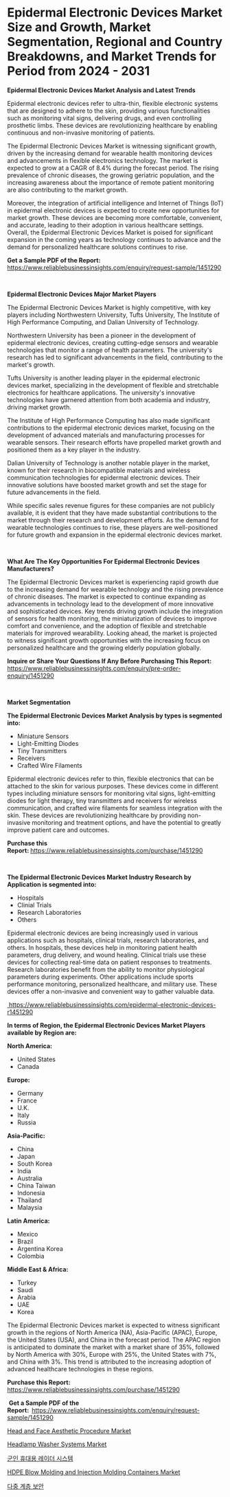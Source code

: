 <p><h1>Epidermal Electronic Devices Market Size and Growth, Market Segmentation, Regional and Country Breakdowns, and Market Trends for Period from 2024 -  2031</h1></p><p><strong>Epidermal Electronic Devices Market Analysis and Latest Trends</strong></p>
<p><p>Epidermal electronic devices refer to ultra-thin, flexible electronic systems that are designed to adhere to the skin, providing various functionalities such as monitoring vital signs, delivering drugs, and even controlling prosthetic limbs. These devices are revolutionizing healthcare by enabling continuous and non-invasive monitoring of patients.</p><p>The Epidermal Electronic Devices Market is witnessing significant growth, driven by the increasing demand for wearable health monitoring devices and advancements in flexible electronics technology. The market is expected to grow at a CAGR of 8.4% during the forecast period. The rising prevalence of chronic diseases, the growing geriatric population, and the increasing awareness about the importance of remote patient monitoring are also contributing to the market growth.</p><p>Moreover, the integration of artificial intelligence and Internet of Things (IoT) in epidermal electronic devices is expected to create new opportunities for market growth. These devices are becoming more comfortable, convenient, and accurate, leading to their adoption in various healthcare settings. Overall, the Epidermal Electronic Devices Market is poised for significant expansion in the coming years as technology continues to advance and the demand for personalized healthcare solutions continues to rise.</p></p>
<p><strong>Get a Sample PDF of the Report:&nbsp;</strong> <a href="https://www.reliablebusinessinsights.com/enquiry/request-sample/1451290">https://www.reliablebusinessinsights.com/enquiry/request-sample/1451290</a></p>
<p>&nbsp;</p>
<p><strong>Epidermal Electronic Devices Major Market Players</strong></p>
<p><p>The Epidermal Electronic Devices Market is highly competitive, with key players including Northwestern University, Tufts University, The Institute of High Performance Computing, and Dalian University of Technology.</p><p>Northwestern University has been a pioneer in the development of epidermal electronic devices, creating cutting-edge sensors and wearable technologies that monitor a range of health parameters. The university's research has led to significant advancements in the field, contributing to the market's growth.</p><p>Tufts University is another leading player in the epidermal electronic devices market, specializing in the development of flexible and stretchable electronics for healthcare applications. The university's innovative technologies have garnered attention from both academia and industry, driving market growth.</p><p>The Institute of High Performance Computing has also made significant contributions to the epidermal electronic devices market, focusing on the development of advanced materials and manufacturing processes for wearable sensors. Their research efforts have propelled market growth and positioned them as a key player in the industry.</p><p>Dalian University of Technology is another notable player in the market, known for their research in biocompatible materials and wireless communication technologies for epidermal electronic devices. Their innovative solutions have boosted market growth and set the stage for future advancements in the field.</p><p>While specific sales revenue figures for these companies are not publicly available, it is evident that they have made substantial contributions to the market through their research and development efforts. As the demand for wearable technologies continues to rise, these players are well-positioned for future growth and expansion in the epidermal electronic devices market.</p></p>
<p>&nbsp;</p>
<p><strong>What Are The Key Opportunities For Epidermal Electronic Devices Manufacturers?</strong></p>
<p><p>The Epidermal Electronic Devices market is experiencing rapid growth due to the increasing demand for wearable technology and the rising prevalence of chronic diseases. The market is expected to continue expanding as advancements in technology lead to the development of more innovative and sophisticated devices. Key trends driving growth include the integration of sensors for health monitoring, the miniaturization of devices to improve comfort and convenience, and the adoption of flexible and stretchable materials for improved wearability. Looking ahead, the market is projected to witness significant growth opportunities with the increasing focus on personalized healthcare and the growing elderly population globally.</p></p>
<p><strong>Inquire or Share Your Questions If Any Before Purchasing This Report:</strong> <a href="https://www.reliablebusinessinsights.com/enquiry/pre-order-enquiry/1451290">https://www.reliablebusinessinsights.com/enquiry/pre-order-enquiry/1451290</a></p>
<p>&nbsp;</p>
<p><strong>Market Segmentation</strong></p>
<p><strong>The Epidermal Electronic Devices Market Analysis by types is segmented into:</strong></p>
<p><ul><li>Miniature Sensors</li><li>Light-Emitting Diodes</li><li>Tiny Transmitters</li><li>Receivers</li><li>Crafted Wire Filaments</li></ul></p>
<p><p>Epidermal electronic devices refer to thin, flexible electronics that can be attached to the skin for various purposes. These devices come in different types including miniature sensors for monitoring vital signs, light-emitting diodes for light therapy, tiny transmitters and receivers for wireless communication, and crafted wire filaments for seamless integration with the skin. These devices are revolutionizing healthcare by providing non-invasive monitoring and treatment options, and have the potential to greatly improve patient care and outcomes.</p></p>
<p><strong>Purchase this Report:&nbsp;</strong><a href="https://www.reliablebusinessinsights.com/purchase/1451290">https://www.reliablebusinessinsights.com/purchase/1451290</a></p>
<p>&nbsp;</p>
<p><strong>The Epidermal Electronic Devices Market Industry Research by Application is segmented into:</strong></p>
<p><ul><li>Hospitals</li><li>Clinial Trials</li><li>Research Laboratories</li><li>Others</li></ul></p>
<p><p>Epidermal electronic devices are being increasingly used in various applications such as hospitals, clinical trials, research laboratories, and others. In hospitals, these devices help in monitoring patient health parameters, drug delivery, and wound healing. Clinical trials use these devices for collecting real-time data on patient responses to treatments. Research laboratories benefit from the ability to monitor physiological parameters during experiments. Other applications include sports performance monitoring, personalized healthcare, and military use. These devices offer a non-invasive and convenient way to gather valuable data.</p></p>
<p><a href="https://www.reliablebusinessinsights.com/epidermal-electronic-devices-r1451290">&nbsp;https://www.reliablebusinessinsights.com/epidermal-electronic-devices-r1451290</a></p>
<p><strong>In terms of Region, the Epidermal Electronic Devices Market Players available by Region are:</strong></p>
<p>
    <p> <strong> North America: </strong>
        <ul>
            <li>United States</li>
            <li>Canada</li>
        </ul>
        </p> 
    <p> <strong> Europe: </strong>
        <ul>
            <li>Germany</li>
            <li>France</li>
            <li>U.K.</li>
            <li>Italy</li>
            <li>Russia</li>
        </ul>
        </p> 
    <p> <strong> Asia-Pacific: </strong>
        <ul>
            <li>China</li>
            <li>Japan</li>
            <li>South Korea</li>
            <li>India</li>
            <li>Australia</li>
            <li>China Taiwan</li>
            <li>Indonesia</li>
            <li>Thailand</li>
            <li>Malaysia</li>
        </ul>
        </p> 
    <p> <strong> Latin America: </strong>
        <ul>
            <li>Mexico</li>
            <li>Brazil</li>
            <li>Argentina Korea</li>
            <li>Colombia</li>
        </ul>
        </p> 
    <p> <strong> Middle East & Africa: </strong>
        <ul>
            <li>Turkey</li>
            <li>Saudi</li>
            <li>Arabia</li>
            <li>UAE</li>
            <li>Korea</li>
        </ul>
    </p>
    </p>
<p><p>The Epidermal Electronic Devices market is expected to witness significant growth in the regions of North America (NA), Asia-Pacific (APAC), Europe, the United States (USA), and China in the forecast period. The APAC region is anticipated to dominate the market with a market share of 35%, followed by North America with 30%, Europe with 25%, the United States with 7%, and China with 3%. This trend is attributed to the increasing adoption of advanced healthcare technologies in these regions.</p></p>
<p><strong>Purchase this Report: </strong><a href="https://www.reliablebusinessinsights.com/purchase/1451290">https://www.reliablebusinessinsights.com/purchase/1451290</a></p>
<p>&nbsp;<strong>Get a Sample PDF of the Report:&nbsp;&nbsp;</strong><a href="https://www.reliablebusinessinsights.com/enquiry/request-sample/1451290">https://www.reliablebusinessinsights.com/enquiry/request-sample/1451290</a></p>
<p><strong></strong></p>
<p><p><a href="https://github.com/yazulaeha/Market-Research-Report-List-1/blob/main/head-and-face-aesthetic-procedure-market.md">Head and Face Aesthetic Procedure Market</a></p><p><a href="https://github.com/rionkhanvai01/Market-Research-Report-List-1/blob/main/headlamp-washer-systems-market.md">Headlamp Washer Systems Market</a></p><p><a href="https://github.com/kein8762/Market-Research-Report-List-3/blob/main/609926183076.md">군인 휴대용 레이더 시스템</a></p><p><a href="https://github.com/ctanaka235/Market-Research-Report-List-1/blob/main/hdpe-blow-molding-and-injection-molding-containers-market.md">HDPE Blow Molding and Injection Molding Containers Market</a></p><p><a href="https://github.com/RichardLueilwitz787/Market-Research-Report-List-3/blob/main/221836283075.md">다중 계층 보안</a></p></p>